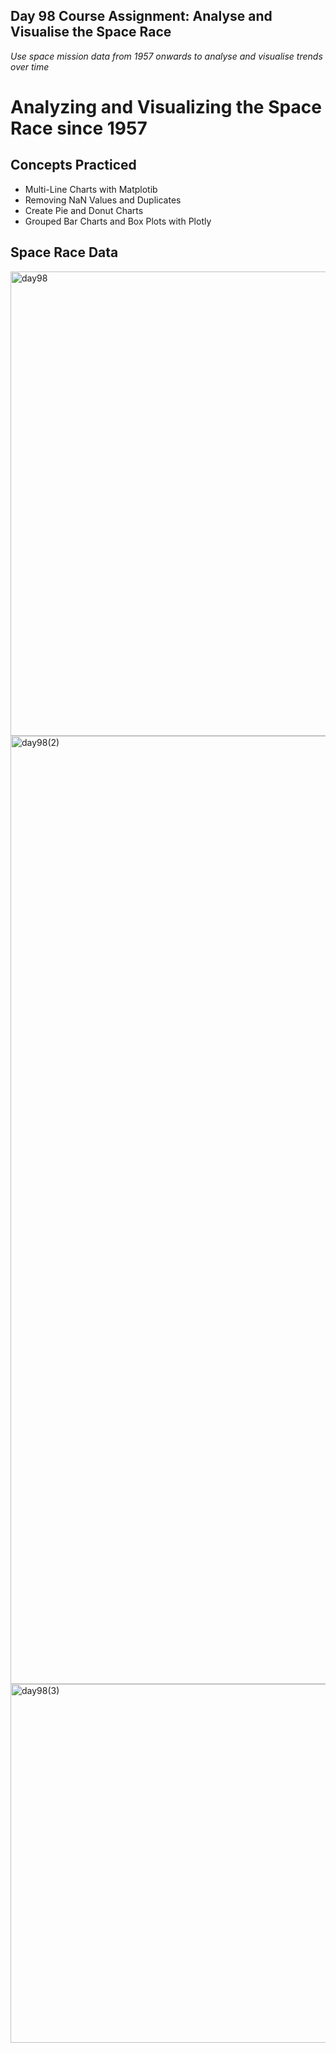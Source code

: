 ## Day 98 Course Assignment: Analyse and Visualise the Space Race

_Use space mission data from 1957 onwards to analyse and visualise trends over time_

# Analyzing and Visualizing the Space Race since 1957

## Concepts Practiced
- Multi-Line Charts with Matplotib
- Removing NaN Values and Duplicates
- Create Pie and Donut Charts
- Grouped Bar Charts and Box Plots with Plotly

## Space Race Data
<img width="743" alt="day98" src="https://user-images.githubusercontent.com/98851253/174491084-c01fe84e-cfbc-4f42-8540-b9bf86e1623a.png">
<img width="1517" alt="day98(2)" src="https://user-images.githubusercontent.com/98851253/174491086-7ffd9715-92b4-4e13-b266-9b07122a2f85.png">
<img width="574" alt="day98(3)" src="https://user-images.githubusercontent.com/98851253/174491125-9d59286d-150a-40f9-9788-2403f4bc3d9d.png">
